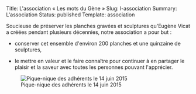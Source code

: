 Title: L'association « Les mots du Gène »
Slug: l-association
Summary: L'association
Status: published
Template: association

Soucieuse de préserver les planches gravées et sculptures qu'Eugène
Vicat a créées pendant plusieurs décennies, notre association a pour
but :

- conserver cet ensemble d'environ 200 planches et une quinzaine de
  sculptures,

- le mettre en valeur et le faire connaître pour continuer à en
  partager le plaisir et la saveur avec toutes les personnes pouvant
  l'apprécier.

<figure class="image-block" style="float: center;">
  <img alt="Pique-nique des adhérents le 14 juin 2015" src="{static}/images/assemblee_pique-nique.png">
  <figcaption style="max-width: 579px">Pique-nique des adhérents le 14 juin 2015</figcaption>
</figure>
